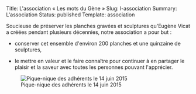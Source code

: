 Title: L'association « Les mots du Gène »
Slug: l-association
Summary: L'association
Status: published
Template: association

Soucieuse de préserver les planches gravées et sculptures qu'Eugène
Vicat a créées pendant plusieurs décennies, notre association a pour
but :

- conserver cet ensemble d'environ 200 planches et une quinzaine de
  sculptures,

- le mettre en valeur et le faire connaître pour continuer à en
  partager le plaisir et la saveur avec toutes les personnes pouvant
  l'apprécier.

<figure class="image-block" style="float: center;">
  <img alt="Pique-nique des adhérents le 14 juin 2015" src="{static}/images/assemblee_pique-nique.png">
  <figcaption style="max-width: 579px">Pique-nique des adhérents le 14 juin 2015</figcaption>
</figure>
